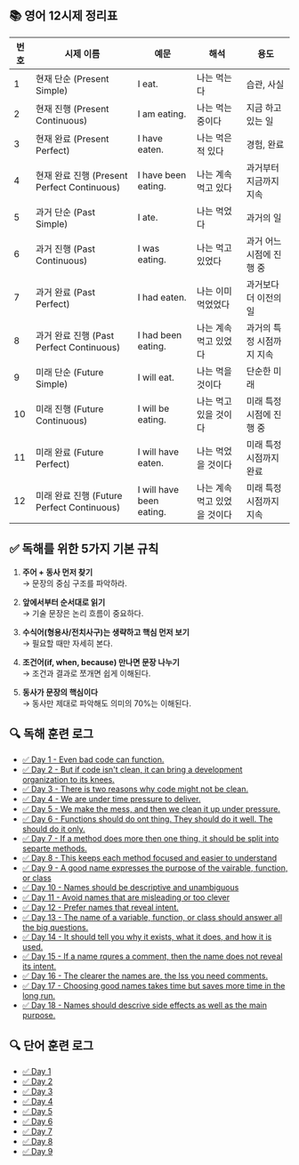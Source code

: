 ## 📚 영어 12시제 정리표

| 번호 | 시제 이름                                   | 예문                     | 해석                         | 용도                      |
| ---- | ------------------------------------------- | ------------------------ | ---------------------------- | ------------------------- |
| 1    | 현재 단순 (Present Simple)                  | I eat.                   | 나는 먹는다                  | 습관, 사실                |
| 2    | 현재 진행 (Present Continuous)              | I am eating.             | 나는 먹는 중이다             | 지금 하고 있는 일         |
| 3    | 현재 완료 (Present Perfect)                 | I have eaten.            | 나는 먹은 적 있다            | 경험, 완료                |
| 4    | 현재 완료 진행 (Present Perfect Continuous) | I have been eating.      | 나는 계속 먹고 있다          | 과거부터 지금까지 지속    |
| 5    | 과거 단순 (Past Simple)                     | I ate.                   | 나는 먹었다                  | 과거의 일                 |
| 6    | 과거 진행 (Past Continuous)                 | I was eating.            | 나는 먹고 있었다             | 과거 어느 시점에 진행 중  |
| 7    | 과거 완료 (Past Perfect)                    | I had eaten.             | 나는 이미 먹었었다           | 과거보다 더 이전의 일     |
| 8    | 과거 완료 진행 (Past Perfect Continuous)    | I had been eating.       | 나는 계속 먹고 있었다        | 과거의 특정 시점까지 지속 |
| 9    | 미래 단순 (Future Simple)                   | I will eat.              | 나는 먹을 것이다             | 단순한 미래               |
| 10   | 미래 진행 (Future Continuous)               | I will be eating.        | 나는 먹고 있을 것이다        | 미래 특정 시점에 진행 중  |
| 11   | 미래 완료 (Future Perfect)                  | I will have eaten.       | 나는 먹었을 것이다           | 미래 특정 시점까지 완료   |
| 12   | 미래 완료 진행 (Future Perfect Continuous)  | I will have been eating. | 나는 계속 먹고 있었을 것이다 | 미래 특정 시점까지 지속   |

## ✅ 독해를 위한 5가지 기본 규칙

1. **주어 + 동사 먼저 찾기**  
   → 문장의 중심 구조를 파악하라.

2. **앞에서부터 순서대로 읽기**  
   → 기술 문장은 논리 흐름이 중요하다.

3. **수식어(형용사/전치사구)는 생략하고 핵심 먼저 보기**  
   → 필요할 때만 자세히 본다.

4. **조건어(if, when, because) 만나면 문장 나누기**  
   → 조건과 결과로 쪼개면 쉽게 이해된다.

5. **동사가 문장의 핵심이다**  
   → 동사만 제대로 파악해도 의미의 70%는 이해된다.

## 🔍 독해 훈련 로그

- [✅ Day 1 - Even bad code can function.](logs/day1.md)
- [✅ Day 2 - But if code isn't clean, it can bring a development organization to its knees.](logs/day2.md)
- [✅ Day 3 - There is two reasons why code might not be clean.](logs/day3.md)
- [✅ Day 4 - We are under time pressure to deliver.](logs/day4.md)
- [✅ Day 5 - We make the mess, and then we clean it up under pressure.](logs/day5.md)
- [✅ Day 6 - Functions should do ont thing. They should do it well. The should do it only.](logs/day6.md)
- [✅ Day 7 - If a method does more then one thing, it should be split into separte methods.](logs/day7.md)
- [✅ Day 8 - This keeps each method focused and easier to understand](logs/day8.md)
- [✅ Day 9 - A good name expresses the purpose of the vairable, function, or class](logs/day9.md)
- [✅ Day 10 - Names should be descriptive and unambiguous](logs/day10.md)
- [✅ Day 11 - Avoid names that are misleading or too clever](logs/day11.md)
- [✅ Day 12 - Prefer names that reveal intent.](logs/day12.md)
- [✅ Day 13 - The name of a variable, function, or class should answer all the big questions.](logs/day13.md)
- [✅ Day 14 - It should tell you why it exists, what it does, and how it is used.](logs/day14.md)
- [✅ Day 15 - If a name rqures a comment, then the name does not reveal its intent.](logs/day15.md)
- [✅ Day 16 - The clearer the names are, the lss you need comments.](logs/day16.md)
- [✅ Day 17 - Choosing good names takes time but saves more time in the long run.](logs/day17.md)
- [✅ Day 18 - Names should descrive side effects as well as the main purpose.](logs/day18.md)

## 🔍 단어 훈련 로그

- [✅ Day 1](word/day1.md)
- [✅ Day 2](word/day2.md)
- [✅ Day 3](word/day3.md)
- [✅ Day 4](word/day4.md)
- [✅ Day 5](word/day5.md)
- [✅ Day 6](word/day6.md)
- [✅ Day 7](word/day7.md)
- [✅ Day 8](word/day8.md)
- [✅ Day 9](word/day9.md)
